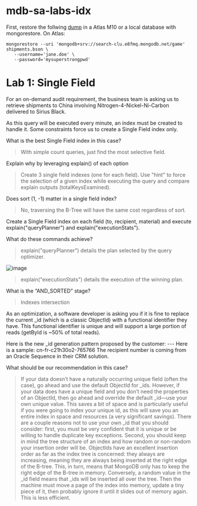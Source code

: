 # mdb-sa-labs-idx

First, restore the follwing [dump](https://s3.eu-west-3.amazonaws.com/sylvain.chambon/saescape/shipments.tar.gz) in a Atlas M10 or a local database with mongorestore.
On Atlas:

```
mongorestore --uri 'mongodb+srv://search-clu.e8fmq.mongodb.net/game' shipments.bson \
   --username='jane.doe' \
   --password='mysuperstrongpwd'
```

# Lab 1: Single Field

For an on-demand audit requirement, the business team is asking us to retrieve shipments to China involving Nitrogen-4-Nickel-Ni-Carbon delivered to Sirius Black.

As this query will be executed every minute, an index must be created to handle it. Some constraints force us to create a Single Field index only.

What is the best Single Field index in this case?

> With simple count queries, just find the most selective field.

Explain why by leveraging explain() of each option

> Create 3 single field indexes (one for each field). Use "hint" to force the selection of a given index while executing the query and compare explain outputs (totalKeysExamined).

Does sort (1, -1) matter in a single field index?

> No, traversing the B-Tree will have the same cost regardless of sort.

Create a Single Field index on each field (to, recipient, material) and execute explain("queryPlanner") and explain("executionStats").

What do these commands achieve?

> explain("queryPlanner") details the plan selected by the query optimizer.

![image](https://user-images.githubusercontent.com/102281652/223132357-2152c163-3b14-4bd1-9476-0ffc87cbad17.png)

> explain("executionStats") details the execution of the winning plan.

What is the “AND_SORTED” stage?

> Indexes intersection

As an optimization, a software developer is asking you if it is fine to replace the current _id (which is a classic ObjectId) with a functional identifier they have.
This functional identifier is unique and will support a large portion of reads (getById is ~50% of total reads).

Here is the new _id generation pattern proposed by the customer: <fromCountryCode>-<toCountryCode>-<materialCode>-<recipientNumber>
Here is a sample: cn-fr-c21h30o2-765766
The recipient number is coming from an Oracle Sequence in their CRM solution.

What should be our recommendation in this case?

> If your data doesn’t have a naturally occurring unique field (often the case), go ahead and use the default ObjectId for _ids. However, if your data does have a unique field and you don’t need the properties of an ObjectId, then go ahead and override the default _id—use your own unique value. This saves a bit of space and is particularly useful if you were going to index your unique id, as this will save you an entire index in space and resources (a very significant savings).
> There are a couple reasons not to use your own _id that you should consider: first, you must be very confident that it is unique or be willing to handle duplicate key exceptions. Second, you should keep in mind the tree structure of an index and how random or non-random your insertion order will be. ObjectIds have an excellent insertion order as far as the index tree is concerned: they always are increasing, meaning they are always being inserted at the right edge of the B-tree. This, in turn, means that MongoDB only has to keep the right edge of the B-tree in memory.
Conversely, a random value in the _id field means that _ids will be inserted all over the tree. Then the machine must move a page of the index into memory, update a tiny piece of it, then probably ignore it until it slides out of memory again. This is less efficient.



